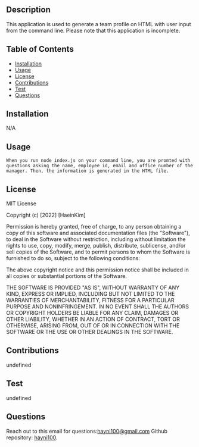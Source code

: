   ## Description 
  This application is used to generate a team profile on HTML with user input from the command line. Please note that this application is incomplete. 
  ## Table of Contents
  - [Installation](#Installation)
  - [Usage](#Usage)
  - [License](#License)
  - [Contributions](#Contributions)
  - [Test](#Test) 
  - [Questions](#Questions) 
  ## Installation
  N/A
  ## Usage
    When you run node index.js on your command line, you are promted with questions asking the name, employee id, email and office number of the manager. Then, the information is generated in the HTML file. 
  ## License
MIT License

Copyright (c) [2022] [HaeinKim]

Permission is hereby granted, free of charge, to any person obtaining a copy
of this software and associated documentation files (the "Software"), to deal
in the Software without restriction, including without limitation the rights
to use, copy, modify, merge, publish, distribute, sublicense, and/or sell
copies of the Software, and to permit persons to whom the Software is
furnished to do so, subject to the following conditions:

The above copyright notice and this permission notice shall be included in all
copies or substantial portions of the Software.

THE SOFTWARE IS PROVIDED "AS IS", WITHOUT WARRANTY OF ANY KIND, EXPRESS OR
IMPLIED, INCLUDING BUT NOT LIMITED TO THE WARRANTIES OF MERCHANTABILITY,
FITNESS FOR A PARTICULAR PURPOSE AND NONINFRINGEMENT. IN NO EVENT SHALL THE
AUTHORS OR COPYRIGHT HOLDERS BE LIABLE FOR ANY CLAIM, DAMAGES OR OTHER
LIABILITY, WHETHER IN AN ACTION OF CONTRACT, TORT OR OTHERWISE, ARISING FROM,
OUT OF OR IN CONNECTION WITH THE SOFTWARE OR THE USE OR OTHER DEALINGS IN THE
SOFTWARE.
  ## Contributions
  undefined
  ## Test
  undefined
  ## Questions
  Reach out to this email for questions:hayni100@gmail.com
  Github repository: [hayni100](https://github.com/hayni100/).